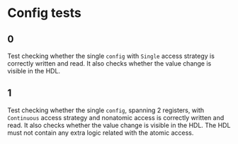 # Config tests

## 0
Test checking whether the single `config` with `Single` access strategy is correctly written and read.
It also checks whether the value change is visible in the HDL.

## 1
Test checking whether the single `config`, spanning 2 registers, with `Continuous` access strategy and nonatomic access is correctly written and read.
It also checks whether the value change is visible in the HDL.
The HDL must not contain any extra logic related with the atomic access.
